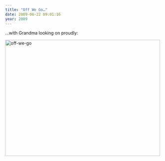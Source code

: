 ```yaml
---
title: "Off We Go…"
date: 2009-06-22 09:01:16
year: 2009
---
```

…with Grandma looking on proudly:

<img title="off-we-go" src="{{'/files/2009/06/off-we-go.jpg' | relative_url}}" alt="off-we-go" width="500" height="375" />
